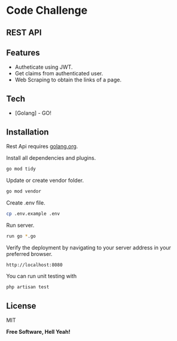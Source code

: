 # Code Challenge
## REST API

## Features

- Autheticate using JWT.
- Get claims from authenticated user.
- Web Scraping to obtain the links of a page.

## Tech

- [Golang] - GO!

## Installation

Rest Api requires [golang.org](https://golang.org/doc/install).

Install all dependencies and plugins.
```sh
go mod tidy
```

Update or create vendor folder.
```sh
go mod vendor
```

Create .env file.

```sh
cp .env.example .env
```

Run server.

```sh
run go *.go
```

Verify the deployment by navigating to your server address in
your preferred browser.

```sh
http://localhost:8080
```

You can run unit testing with

```sh
php artisan test
```

## License

MIT

**Free Software, Hell Yeah!**

